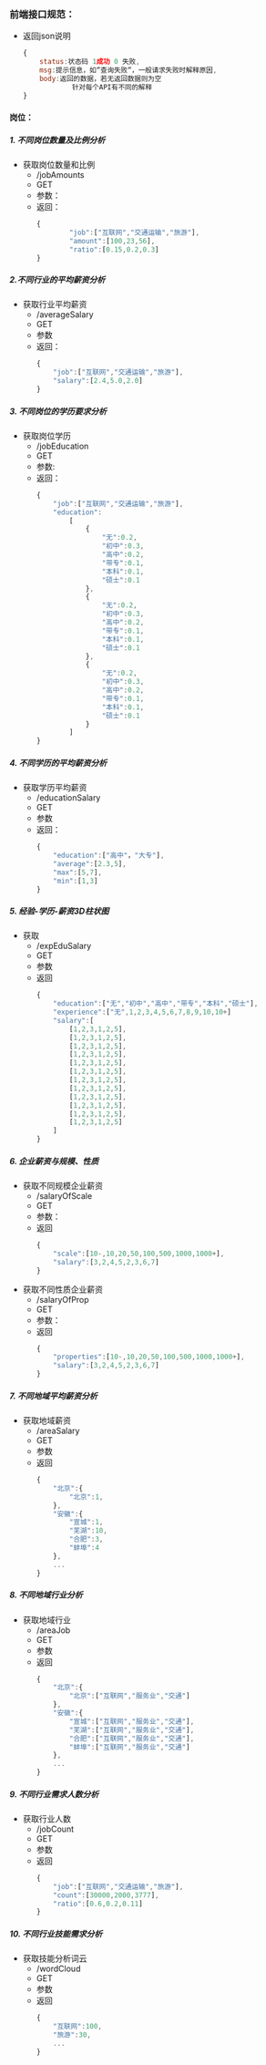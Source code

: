 ### 前端接口规范：
* 返回json说明
    ```JavaScript
    {
        status:状态码 1成功 0 失败,
        msg:提示信息，如“查询失败“，一般请求失败时解释原因,
        body:返回的数据，若无返回数据则为空
                针对每个API有不同的解释
    }
    ```
#### 岗位：
##### 1. 不同岗位数量及比例分析
* 获取岗位数量和比例
  * /jobAmounts
  * GET
  * 参数：
  * 返回：
    ```JavaScript
    {
            "job":["互联网","交通运输","旅游"],
            "amount":[100,23,56],
            "ratio":[0.15,0.2,0.3]
    }
    ```
##### 2.不同行业的平均薪资分析 
* 获取行业平均薪资
  * /averageSalary
  * GET
  * 参数
  * 返回：
    ```javascript
    {
        "job":["互联网","交通运输","旅游"],
        "salary":[2.4,5.0,2.0]
    }
    ```
##### 3. 不同岗位的学历要求分析
* 获取岗位学历
  * /jobEducation
  * GET
  * 参数:
  * 返回：
    ```javascript
    {
        "job":["互联网","交通运输","旅游"],
        "education":
            [
                {
                    "无":0.2,
                    "初中":0.3,
                    "高中":0.2,
                    "带专":0.1,
                    "本科":0.1,
                    "硕士":0.1
                },
                {
                    "无":0.2,
                    "初中":0.3,
                    "高中":0.2,
                    "带专":0.1,
                    "本科":0.1,
                    "硕士":0.1
                },
                {
                    "无":0.2,
                    "初中":0.3,
                    "高中":0.2,
                    "带专":0.1,
                    "本科":0.1,
                    "硕士":0.1
                }
            ]
    }
    ```
##### 4. 不同学历的平均薪资分析
* 获取学历平均薪资
  * /educationSalary
  * GET
  * 参数
  * 返回：
    ```javascript
    {
        "education":["高中"，"大专"],
        "average":[2.3,5],
        "max":[5,7],
        "min":[1,3]
    }
    ```
##### 5. 经验-学历-薪资3D柱状图
* 获取
  * /expEduSalary
  * GET
  * 参数
  * 返回
    ```javascript
    {
        "education":["无","初中","高中","带专","本科","硕士"],
        "experience":["无",1,2,3,4,5,6,7,8,9,10,10+]
        "salary":[
            [1,2,3,1,2,5],
            [1,2,3,1,2,5],
            [1,2,3,1,2,5],
            [1,2,3,1,2,5],
            [1,2,3,1,2,5],
            [1,2,3,1,2,5],
            [1,2,3,1,2,5],
            [1,2,3,1,2,5],
            [1,2,3,1,2,5],
            [1,2,3,1,2,5],
            [1,2,3,1,2,5],
            [1,2,3,1,2,5]
        ]
    }
    ```
##### 6. 企业薪资与规模、性质
* 获取不同规模企业薪资
  * /salaryOfScale
  * GET
  * 参数：
  * 返回
    ```javascript
    {
        "scale":[10-,10,20,50,100,500,1000,1000+],
        "salary":[3,2,4,5,2,3,6,7]
    }
    ```
* 获取不同性质企业薪资
  * /salaryOfProp
  * GET
  * 参数：
  * 返回
    ```javascript
    {
        "properties":[10-,10,20,50,100,500,1000,1000+],
        "salary":[3,2,4,5,2,3,6,7]
    }
    ```
##### 7. 不同地域平均薪资分析
* 获取地域薪资
  * /areaSalary
  * GET
  * 参数
  * 返回
    ```javascript
    {
        "北京":{
            "北京":1,
        },
        "安徽":{
            "宣城":1,
            "芜湖":10,
            "合肥":3,
            "蚌埠":4
        },
        ...
    }
    ```

##### 8. 不同地域行业分析
* 获取地域行业
  * /areaJob
  * GET
  * 参数
  * 返回
    ```javascript
    {
        "北京":{
            "北京":["互联网","服务业","交通"]
        },
        "安徽":{
            "宣城":["互联网","服务业","交通"],
            "芜湖":["互联网","服务业","交通"],
            "合肥":["互联网","服务业","交通"],
            "蚌埠":["互联网","服务业","交通"]
        },
        ...
    }
    ```
##### 9. 不同行业需求人数分析
* 获取行业人数
  * /jobCount
  * GET
  * 参数
  * 返回
    ```javascript
    {
        "job":["互联网","交通运输","旅游"],
        "count":[30000,2000,3777],
        "ratio":[0.6,0.2,0.11]
    }
    ```
##### 10. 不同行业技能需求分析
* 获取技能分析词云
  * /wordCloud
  * GET
  * 参数
  * 返回
    ```javascript
    {
        "互联网":100,
        "旅游":30,
        ...
    }
    ```